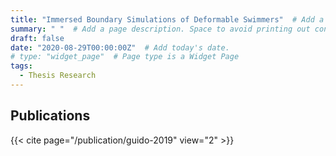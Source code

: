 ```yaml
---
title: "Immersed Boundary Simulations of Deformable Swimmers"  # Add a page title.
summary: " "  # Add a page description. Space to avoid printing out contents.
draft: false
date: "2020-08-29T00:00:00Z"  # Add today's date.
# type: "widget_page"  # Page type is a Widget Page
tags:
  - Thesis Research
---
```

## Publications
{{< cite page="/publication/guido-2019" view="2" >}}
